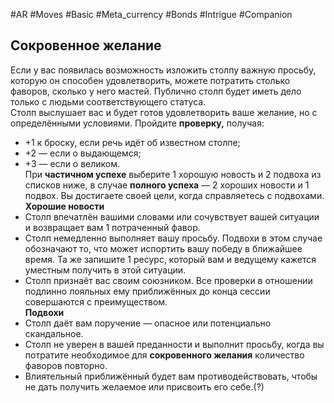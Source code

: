 #AR  #Moves #Basic #Meta_currency  #Bonds #Intrigue #Companion 

## Сокровенное желание  
Если у вас появилась возможность изложить столпу важную просьбу, которую он способен удовлетворить, можете потратить столько фаворов, сколько у него мастей. Публично столп будет иметь  дело только с людьми соответствующего статуса.  
Столп выслушает вас и будет готов удовлетворить ваше желание, но с определёнными условиями. Пройдите **проверку,** получая:  
-  +1 к броску, если речь идёт об известном столпе;  
-  +2 — если о выдающемся;  
-  +3 — если о великом.  
При **частичном успехе** выберите 1 хорошую  новость и 2 подвоха из списков ниже, в случае  **полного успеха** — 2 хороших новости и 1 подвох. Вы достигаете своей цели, когда справляетесь с подвохами.  
**Хорошие новости**  
-  Столп впечатлён вашими словами или сочувствует вашей ситуации и возвращает вам 1 потраченный фавор.  
-  Столп немедленно выполняет вашу просьбу. Подвохи в этом случае обозначают  то, что может испортить вашу победу в ближайшее время. Та же запишите 1 ресурс, который  вам и ведущему кажется уместным получить  в этой ситуации.  
-  Столп признаёт вас своим союзником. Все проверки в отношении подлинно лояльных ему  приближённых до конца сессии совершаются  с преимуществом.  
**Подвохи**  
-  Столп даёт вам поручение — опасное или потенциально скандальное.  
-  Столп не уверен в вашей преданности и выполнит просьбу, когда вы потратите необходимое для **сокровенного желания** количество  фаворов повторно.  
-  Влиятельный приближённый будет вам противодействовать, чтобы не дать получить желаемое или присвоить его себе.(?)